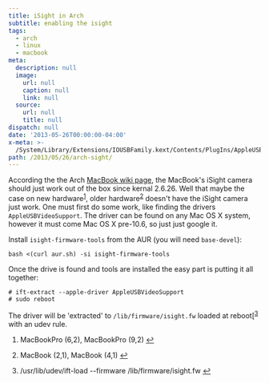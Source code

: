 ```yaml
---
title: iSight in Arch
subtitle: enabling the isight
tags:
  - arch
  - linux
  - macbook
meta:
  description: null
  image:
    url: null
    caption: null
    link: null
  source:
    url: null
    title: null
dispatch: null
date: '2013-05-26T00:00:00-04:00'
x-meta: >-
  /System/Library/Extensions/IOUSBFamily.kext/Contents/PlugIns/AppleUSBVideoSupport.kext/Contents/MacOS/AppleUSBVideoSupport
path: /2013/05/26/arch-sight/
---
```


According the the Arch [MacBook wiki page][macBookWiki], the MacBook's iSight camera should just work out of the box since kernal 2.6.26. Well that maybe the case on new hardware<sup id="fn1r-2013-05-26">[1]</sup>, older hardware<sup id="fn2r-2013-05-26">[2]</sup> doesn't have the iSight camera just work. One must first do some work, like finding the drivers `AppleUSBVideoSupport`. The driver can be found on any Mac OS X system, however it must come Mac OS X pre-10.6, so just just google it.

Install `isight-firmware-tools` from the AUR (you will need `base-devel`):

	bash <(curl aur.sh) -si isight-firmware-tools

Once the drive is found and tools are installed the easy part is putting it all together:

	# ift-extract --apple-driver AppleUSBVideoSupport
	# sudo reboot

The driver will be 'extracted' to `/lib/firmware/isight.fw` loaded at reboot[<sup id="fn3r-2013-05-26">[3]</sup> with an udev rule.

<div class="footnotes">
<ol>
  <li id='fn1-2013-05-26'>
   <p>MacBookPro (6,2), MacBookPro (9,2)
  <a href="#fn1r-2013-05-26">&#x21A9;&#xFE0E;</a></p></li>
  <li id='fn2-2013-05-26'>
   <p>MacBook (2,1), MacBook (4,1)
  <a href="#fn2r-2013-05-26">&#x21A9;&#xFE0E;</a></p></li>
  <li id='fn3-2013-05-26'>
   <p>/usr/lib/udev/ift-load --firmware /lib/firmware/isight.fw
  <a href="#fn3r-2013-05-26">&#x21A9;&#xFE0E;</a></p></li>
</ol>
</div>

[1]: #fn1-2013-05-26
[2]: #fn2-2013-05-26
[3]: #fn3-2013-05-26
[macBookWiki]: https://wiki.archlinux.org/index.php/MacBook#iSight			"modified on 12 May 2013, at 08:49"

